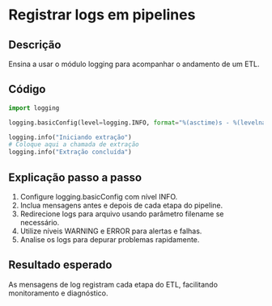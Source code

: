 # Registrar logs em pipelines

## Descrição
Ensina a usar o módulo logging para acompanhar o andamento de um ETL.

## Código
```python
import logging

logging.basicConfig(level=logging.INFO, format="%(asctime)s - %(levelname)s - %(message)s")

logging.info("Iniciando extração")
# Coloque aqui a chamada de extração
logging.info("Extração concluída")
```

## Explicação passo a passo
1. Configure logging.basicConfig com nível INFO.
2. Inclua mensagens antes e depois de cada etapa do pipeline.
3. Redirecione logs para arquivo usando parâmetro filename se necessário.
4. Utilize níveis WARNING e ERROR para alertas e falhas.
5. Analise os logs para depurar problemas rapidamente.

## Resultado esperado
As mensagens de log registram cada etapa do ETL, facilitando monitoramento e diagnóstico.
